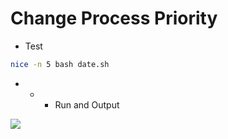 # Change Process Priority

- Test

```bash
nice -n 5 bash date.sh 
```
- - - Run and Output

![](https://github.com/nu11secur1ty/Linux_Deployment_Administration_Hacks-Programing/blob/master/Change-Process-Priority/screen/priority.PNG)
